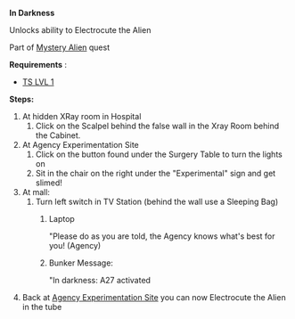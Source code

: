 **In Darkness**

Unlocks ability to Electrocute the Alien

Part of [Mystery Alien](#_8v4hoi3p53gh) quest

**Requirements** :

- [TS LVL 1](#_1x3hkin6cmaz)

**Steps:**

1. At hidden XRay room in Hospital
	1. Click on the Scalpel behind the false wall in the Xray Room behind the Cabinet.
2. At Agency Experimentation Site
	1. Click on the button found under the Surgery Table to turn the lights on
	2. Sit in the chair on the right under the "Experimental" sign and get slimed!
3. At mall:
	1. Turn left switch in TV Station (behind the wall use a Sleeping Bag)
		1. Laptop
		
			"Please do as you are told, the Agency knows what's best for you! (Agency)
		2. Bunker Message:
 
			"In darkness: A27 activated
4. Back at [Agency Experimentation Site](#5ippg5y8xvw3) you can now Electrocute the Alien in the tube
